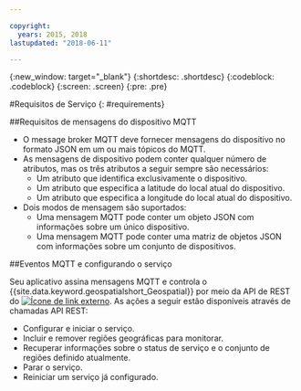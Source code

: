 ```yaml
---

copyright:
  years: 2015, 2018
lastupdated: "2018-06-11"

---
```


<!-- Attribute definitions -->
{:new_window: target="_blank"}
{:shortdesc: .shortdesc}
{:codeblock: .codeblock}
{:screen: .screen}
{:pre: .pre}

#Requisitos de Serviço
{: #requirements}


##Requisitos de mensagens do dispositivo MQTT

* O message broker MQTT deve fornecer mensagens do dispositivo no formato JSON em um ou mais
tópicos do MQTT.
* As mensagens de dispositivo podem conter qualquer número de atributos, mas os três atributos a seguir sempre são necessários:
	* Um atributo que identifica exclusivamente o dispositivo.
	* Um atributo que especifica a latitude do local atual do dispositivo.
	* Um atributo que especifica a longitude do local atual do dispositivo.
* Dois modos de mensagem são suportados:
	* Uma mensagem MQTT pode conter um objeto JSON com informações sobre um único dispositivo.
	* Uma mensagem MQTT pode conter uma matriz de objetos JSON com informações sobre um conjunto de dispositivos.

##Eventos MQTT e configurando o serviço

Seu aplicativo assina mensagens MQTT e controla o {{site.data.keyword.geospatialshort_Geospatial}} por meio da API de REST do [ ![Ícone de link externo](../../icons/launch-glyph.svg "Ícone de link externo")](https://console.ng.bluemix.net/apidocs/246). As
ações a seguir estão disponíveis através de chamadas API REST:

* Configurar e iniciar o serviço.
* Incluir e remover regiões geográficas para monitorar.
* Recuperar informações sobre o status de serviço e o conjunto de regiões definido atualmente.
* Parar o serviço.
* Reiniciar um serviço já configurado.
